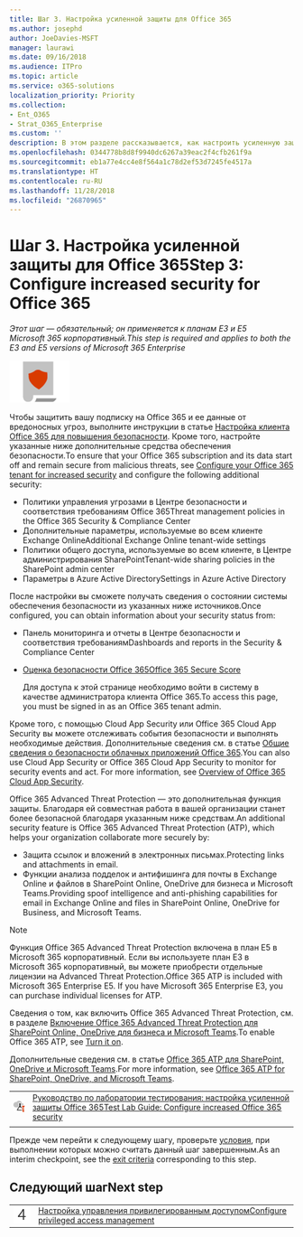 ```yaml
---
title: Шаг 3. Настройка усиленной защиты для Office 365
ms.author: josephd
author: JoeDavies-MSFT
manager: laurawi
ms.date: 09/16/2018
ms.audience: ITPro
ms.topic: article
ms.service: o365-solutions
localization_priority: Priority
ms.collection:
- Ent_O365
- Strat_O365_Enterprise
ms.custom: ''
description: В этом разделе рассказывается, как настроить усиленную защиту для Office 365, включая Office 365 Advanced Threat Protection.
ms.openlocfilehash: 0344778b8d8f9940dc6267a39eac2f4cfb261f9a
ms.sourcegitcommit: eb1a77e4cc4e8f564a1c78d2ef53d7245fe4517a
ms.translationtype: HT
ms.contentlocale: ru-RU
ms.lasthandoff: 11/28/2018
ms.locfileid: "26870965"
---
```

# <a name="step-3-configure-increased-security-for-office-365"></a><span data-ttu-id="2056a-103">Шаг 3. Настройка усиленной защиты для Office 365</span><span class="sxs-lookup"><span data-stu-id="2056a-103">Step 3: Configure increased security for Office 365</span></span>

<span data-ttu-id="2056a-104">*Этот шаг — обязательный; он применяется к планам E3 и E5 Microsoft 365 корпоративный.*</span><span class="sxs-lookup"><span data-stu-id="2056a-104">*This step is required and applies to both the E3 and E5 versions of Microsoft 365 Enterprise*</span></span>

![](./media/deploy-foundation-infrastructure/infoprotection_icon-small.png)

<span data-ttu-id="2056a-105">Чтобы защитить вашу подписку на Office 365 и ее данные от вредоносных угроз, выполните инструкции в статье [Настройка клиента Office 365 для повышения безопасности](https://support.office.com/article/Configure-your-Office-365-tenant-for-increased-security-8d274fe3-db51-4107-ba64-865e7155b355). Кроме того, настройте указанные ниже дополнительные средства обеспечения безопасности.</span><span class="sxs-lookup"><span data-stu-id="2056a-105">To ensure that your Office 365 subscription and its data start off and remain secure from malicious threats, see [Configure your Office 365 tenant for increased security](https://support.office.com/article/Configure-your-Office-365-tenant-for-increased-security-8d274fe3-db51-4107-ba64-865e7155b355) and configure the following additional security:</span></span>

- <span data-ttu-id="2056a-106">Политики управления угрозами в Центре безопасности и соответствия требованиям Office 365</span><span class="sxs-lookup"><span data-stu-id="2056a-106">Threat management policies in the Office 365 Security & Compliance Center</span></span>
- <span data-ttu-id="2056a-107">Дополнительные параметры, используемые во всем клиенте Exchange Online</span><span class="sxs-lookup"><span data-stu-id="2056a-107">Additional Exchange Online tenant-wide settings</span></span>
- <span data-ttu-id="2056a-108">Политики общего доступа, используемые во всем клиенте, в Центре администрирования SharePoint</span><span class="sxs-lookup"><span data-stu-id="2056a-108">Tenant-wide sharing policies in the SharePoint admin center</span></span>
- <span data-ttu-id="2056a-109">Параметры в Azure Active Directory</span><span class="sxs-lookup"><span data-stu-id="2056a-109">Settings in Azure Active Directory</span></span>

<span data-ttu-id="2056a-110">После настройки вы сможете получать сведения о состоянии системы обеспечения безопасности из указанных ниже источников.</span><span class="sxs-lookup"><span data-stu-id="2056a-110">Once configured, you can obtain information about your security status from:</span></span>

- <span data-ttu-id="2056a-111">Панель мониторинга и отчеты в Центре безопасности и соответствия требованиям</span><span class="sxs-lookup"><span data-stu-id="2056a-111">Dashboards and reports in the Security & Compliance Center</span></span>
- [<span data-ttu-id="2056a-112">Оценка безопасности Office 365</span><span class="sxs-lookup"><span data-stu-id="2056a-112">Office 365 Secure Score</span></span>](https://securescore.office.com/)
 
  <span data-ttu-id="2056a-113">Для доступа к этой странице необходимо войти в систему в качестве администратора клиента Office 365.</span><span class="sxs-lookup"><span data-stu-id="2056a-113">To access this page, you must be signed in as an Office 365 tenant admin.</span></span>

<span data-ttu-id="2056a-114">Кроме того, с помощью Cloud App Security или Office 365 Cloud App Security вы можете отслеживать события безопасности и выполнять необходимые действия. Дополнительные сведения см. в статье [Общие сведения о безопасности облачных приложений Office 365](https://support.office.com/article/Overview-of-Office-365-Cloud-App-Security-81f0ee9a-9645-45ab-ba56-de9cbccab475).</span><span class="sxs-lookup"><span data-stu-id="2056a-114">You can also use Cloud App Security or Office 365 Cloud App Security to monitor for security events and act. For more information, see [Overview of Office 365 Cloud App Security](https://support.office.com/article/Overview-of-Office-365-Cloud-App-Security-81f0ee9a-9645-45ab-ba56-de9cbccab475).</span></span>

<span data-ttu-id="2056a-115">Office 365 Advanced Threat Protection — это дополнительная функция защиты. Благодаря ей совместная работа в вашей организации станет более безопасной благодаря указанным ниже средствам.</span><span class="sxs-lookup"><span data-stu-id="2056a-115">An additional security feature is Office 365 Advanced Threat Protection (ATP), which helps your organization collaborate more securely by:</span></span>

- <span data-ttu-id="2056a-116">Защита ссылок и вложений в электронных письмах.</span><span class="sxs-lookup"><span data-stu-id="2056a-116">Protecting links and attachments in email.</span></span> 
- <span data-ttu-id="2056a-117">Функции анализа подделок и антифишинга для почты в Exchange Online и файлов в SharePoint Online, OneDrive для бизнеса и Microsoft Teams.</span><span class="sxs-lookup"><span data-stu-id="2056a-117">Providing spoof intelligence and anti-phishing capabilities for email in Exchange Online and files in SharePoint Online, OneDrive for Business, and Microsoft Teams.</span></span> 

>[!Note]
><span data-ttu-id="2056a-p101">Функция Office 365 Advanced Threat Protection включена в план E5 в Microsoft 365 корпоративный. Если вы используете план E3 в Microsoft 365 корпоративный, вы можете приобрести отдельные лицензии на Advanced Threat Protection.</span><span class="sxs-lookup"><span data-stu-id="2056a-p101">Office 365 ATP is included with Microsoft 365 Enterprise E5. If you have Microsoft 365 Enterprise E3, you can purchase individual licenses for ATP.</span></span>
>

<span data-ttu-id="2056a-120">Сведения о том, как включить Office 365 Advanced Threat Protection, см. в разделе [Включение Office 365 Advanced Threat Protection для SharePoint Online, OneDrive для бизнеса и Microsoft Teams](https://support.office.com/article/Office-365-ATP-for-SharePoint-OneDrive-and-Microsoft-Teams-26261670-db33-4c53-b125-af0662c34607#turniton).</span><span class="sxs-lookup"><span data-stu-id="2056a-120">To enable Office 365 ATP, see [Turn it on](https://support.office.com/article/Office-365-ATP-for-SharePoint-OneDrive-and-Microsoft-Teams-26261670-db33-4c53-b125-af0662c34607#turniton).</span></span>

<span data-ttu-id="2056a-121">Дополнительные сведения см. в статье [Office 365 ATP для SharePoint, OneDrive и Microsoft Teams](https://support.office.com/article/Office-365-ATP-for-SharePoint-OneDrive-and-Microsoft-Teams-26261670-db33-4c53-b125-af0662c34607).</span><span class="sxs-lookup"><span data-stu-id="2056a-121">For more information, see [Office 365 ATP for SharePoint, OneDrive, and Microsoft Teams](https://support.office.com/article/Office-365-ATP-for-SharePoint-OneDrive-and-Microsoft-Teams-26261670-db33-4c53-b125-af0662c34607).</span></span>


|||
|:-------|:-----|
|![Руководства по лаборатории тестирования для Microsoft Cloud](media/m365-enterprise-test-lab-guides/cloud-tlg-icon-small.png)| [<span data-ttu-id="2056a-123">Руководство по лаборатории тестирования: настройка усиленной защиты Office 365</span><span class="sxs-lookup"><span data-stu-id="2056a-123">Test Lab Guide: Configure increased Office 365 security</span></span>](increased-o365-security-microsoft-365-enterprise-dev-test-environment.md) |
|||

<span data-ttu-id="2056a-124">Прежде чем перейти к следующему шагу, проверьте [условия](infoprotect-exit-criteria.md#crit-infoprotect-step4), при выполнении которых можно считать данный шаг завершенным.</span><span class="sxs-lookup"><span data-stu-id="2056a-124">As an interim checkpoint, see the [exit criteria](infoprotect-exit-criteria.md#crit-infoprotect-step4) corresponding to this step.</span></span>

## <a name="next-step"></a><span data-ttu-id="2056a-125">Следующий шаг</span><span class="sxs-lookup"><span data-stu-id="2056a-125">Next step</span></span>


|||
|:-------|:-----|
|![](./media/stepnumbers/Step4.png)|[<span data-ttu-id="2056a-126">Настройка управления привилегированным доступом</span><span class="sxs-lookup"><span data-stu-id="2056a-126">Configure privileged access management</span></span>](infoprotect-configure-privileged-access-management.md)|



